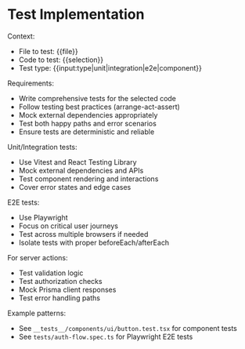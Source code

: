 # Test Implementation

Context:

- File to test: {{file}}
- Code to test: {{selection}}
- Test type: {{input:type|unit|integration|e2e|component}}

Requirements:

- Write comprehensive tests for the selected code
- Follow testing best practices (arrange-act-assert)
- Mock external dependencies appropriately
- Test both happy paths and error scenarios
- Ensure tests are deterministic and reliable

Unit/Integration tests:

- Use Vitest and React Testing Library
- Mock external dependencies and APIs
- Test component rendering and interactions
- Cover error states and edge cases

E2E tests:

- Use Playwright
- Focus on critical user journeys
- Test across multiple browsers if needed
- Isolate tests with proper beforeEach/afterEach

For server actions:

- Test validation logic
- Test authorization checks
- Mock Prisma client responses
- Test error handling paths

Example patterns:

- See `__tests__/components/ui/button.test.tsx` for component tests
- See `tests/auth-flow.spec.ts` for Playwright E2E tests

